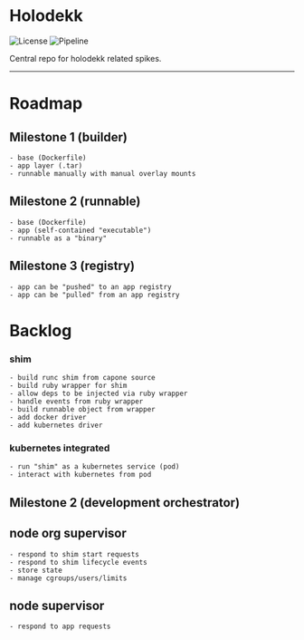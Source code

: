 Holodekk
====
![License](https://img.shields.io/gitlab/license/holodekk/holodekk?gitlab_url=https%3A%2F%2Fgit.dubzland.net)
![Pipeline](https://img.shields.io/gitlab/pipeline-status/holodekk/holodekk?branch=main&gitlab_url=https%3A%2F%2Fgit.dubzland.net)

Central repo for holodekk related spikes.

---

# Roadmap

## Milestone 1 (builder)
	- base (Dockerfile)
	- app layer (.tar)
	- runnable manually with manual overlay mounts

## Milestone 2 (runnable)
	- base (Dockerfile)
	- app (self-contained "executable")
	- runnable as a "binary"

## Milestone 3 (registry)
	- app can be "pushed" to an app registry
	- app can be "pulled" from an app registry

# Backlog

### shim
	- build runc shim from capone source
	- build ruby wrapper for shim
	- allow deps to be injected via ruby wrapper
	- handle events from ruby wrapper
	- build runnable object from wrapper
	- add docker driver
	- add kubernetes driver

### kubernetes integrated
	- run "shim" as a kubernetes service (pod)
	- interact with kubernetes from pod

## Milestone 2 (development orchestrator)

## node org supervisor
	- respond to shim start requests
	- respond to shim lifecycle events
	- store state
	- manage cgroups/users/limits

## node supervisor
	- respond to app requests

